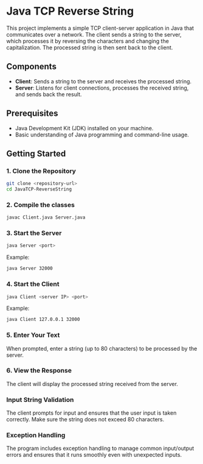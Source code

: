 # Java TCP Reverse String

This project implements a simple TCP client-server application in Java that communicates over a network. The client sends a string to the server, which processes it by reversing the characters and changing the capitalization. The processed string is then sent back to the client.

## Components

- **Client**: Sends a string to the server and receives the processed string.
- **Server**: Listens for client connections, processes the received string, and sends back the result.

## Prerequisites

- Java Development Kit (JDK) installed on your machine.
- Basic understanding of Java programming and command-line usage.

## Getting Started

### 1. Clone the Repository

```bash
git clone <repository-url>
cd JavaTCP-ReverseString
```

### 2. Compile the classes

```bash
javac Client.java Server.java
```

### 3. Start the Server

```bash
java Server <port>
```

Example:

```bash
java Server 32000
```

### 4. Start the Client

```bash
java Client <server IP> <port>
```

Example:

```bash
java Client 127.0.0.1 32000
```

### 5. Enter Your Text

When prompted, enter a string (up to 80 characters) to be processed by the server.

### 6. View the Response

The client will display the processed string received from the server.

### Input String Validation

The client prompts for input and ensures that the user input is taken correctly. Make sure the string does not exceed 80 characters.

### Exception Handling

The program includes exception handling to manage common input/output errors and ensures that it runs smoothly even with unexpected inputs.
